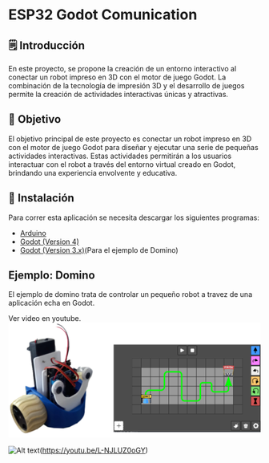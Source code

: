 # ESP32 Godot Comunication

## 🗒 Introducción
En este proyecto, se propone la creación de un entorno interactivo al conectar un robot impreso en 3D con el motor de juego Godot. La combinación de la tecnología de impresión 3D y el desarrollo de juegos permite la creación de actividades interactivas únicas y atractivas.

## 🎯 Objetivo
El objetivo principal de este proyecto es conectar un robot impreso en 3D con el motor de juego Godot para diseñar y ejecutar una serie de pequeñas actividades interactivas. Estas actividades permitirán a los usuarios interactuar con el robot a través del entorno virtual creado en Godot, brindando una experiencia envolvente y educativa.

## 🔨 Instalación
Para correr esta aplicación se necesita descargar los siguientes programas:
* [Arduino](https://www.arduino.cc/en/software)
* [Godot (Version 4)](https://godotengine.org/download/)
* [Godot (Version 3.x)](https://godotengine.org/download/)(Para el ejemplo de Domino)


## Ejemplo: Domino
El ejemplo de domino trata de controlar un pequeño robot a travez de una aplicación echa en Godot.

Ver video en youtube.
![Alt text](img/img_01.png)

![Alt text](https://img.youtube.com/vi/configuroweb/0.jpg)(https://youtu.be/L-NJLUZ0oGY)


